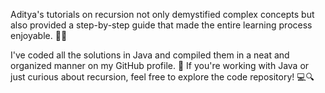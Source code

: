 Aditya's tutorials on recursion not only demystified complex concepts but also provided a step-by-step guide that made the entire learning process enjoyable. 🧠💡

I've coded all the solutions in Java and compiled them in a neat and organized manner on my GitHub profile. 🚀 If you're working with Java or just curious about recursion, feel free to explore the code repository! 💻🔍
